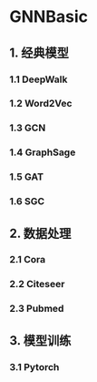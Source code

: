 # GNNBasic

## 1. 经典模型
### 1.1 DeepWalk
### 1.2 Word2Vec
### 1.3 GCN
### 1.4 GraphSage
### 1.5 GAT
### 1.6 SGC


## 2. 数据处理
### 2.1 Cora
### 2.2 Citeseer
### 2.3 Pubmed

## 3. 模型训练
### 3.1 Pytorch
